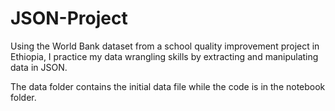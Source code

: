 # JSON-Project 

Using the World Bank dataset from a school quality improvement project in Ethiopia, I practice my data wrangling skills by extracting and manipulating data in JSON.

The data folder contains the initial data file while the code is in the notebook folder. 
